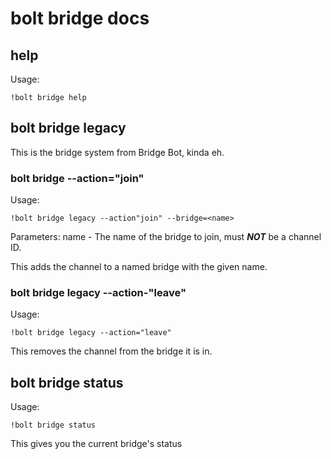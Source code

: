 # bolt bridge docs

## help

Usage:

```
!bolt bridge help
```

## bolt bridge legacy

This is the bridge system from Bridge Bot, kinda eh.

### bolt bridge --action="join"

Usage:

```
!bolt bridge legacy --action"join" --bridge=<name>
```

Parameters:
name - The name of the bridge to join, must ***NOT*** be a channel ID.

This adds the channel to a named bridge with the given name.

### bolt bridge legacy --action-"leave"

Usage:

```
!bolt bridge legacy --action="leave"
```

This removes the channel from the bridge it is in.

## bolt bridge status

Usage:

```
!bolt bridge status
```

This gives you the current bridge's status
